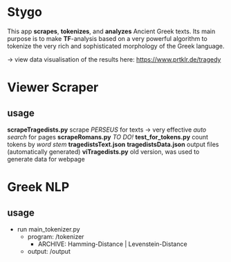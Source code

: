 # Stygo

This app **scrapes**, **tokenizes**, and **analyzes** Ancient Greek texts. Its main purpose is to make **TF**-analysis based on a very powerful algorithm to tokenize the very rich and sophisticated morphology of the Greek language.

-> view data visualisation of the results here: https://www.prtklr.de/tragedy

# Viewer Scraper

## usage

**scrapeTragedists.py** scrape _PERSEUS_ for texts -> very effective _auto search_ for pages
**scrapeRomans.py** _TO DO!_
**test_for_tokens.py** count tokens by _word stem_
**tragedistsText.json** **tragedistsData.json** output files (automatically generated)
**viTragedists.py** old version, was used to generate data for webpage

# Greek NLP

## usage

- run main_tokenizer.py
  - program: /tokenizer
    - ARCHIVE: Hamming-Distance | Levenstein-Distance
  - output: /output
